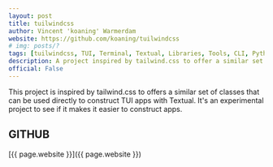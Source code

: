```yaml
---
layout: post
title: tuilwindcss
author: Vincent 'koaning' Warmerdam
website: https://github.com/koaning/tuilwindcss
# img: posts/?
tags: [tuilwindcss, TUI, Terminal, Textual, Libraries, Tools, CLI, Python, Rich, Textualize, Plugins]
description: A project inspired by tailwind.css to offer a similar set of classes that can be used directly to construct TUI apps with Textual.
official: False
---
```

This project is inspired by tailwind.css to offers a similar set of classes that can be used directly to construct TUI apps with Textual. It's an experimental project to see if it makes it easier to construct apps.

## GITHUB
[{{ page.website }}]({{ page.website }})
